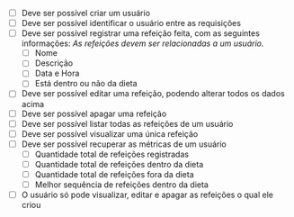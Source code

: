 -   [ ] Deve ser possível criar um usuário
-   [ ] Deve ser possível identificar o usuário entre as requisições
-   [ ] Deve ser possível registrar uma refeição feita, com as seguintes informações:
    _As refeições devem ser relacionadas a um usuário._
    -   [ ] Nome
    -   [ ] Descrição
    -   [ ] Data e Hora
    -   [ ] Está dentro ou não da dieta
-   [ ] Deve ser possível editar uma refeição, podendo alterar todos os dados acima
-   [ ] Deve ser possível apagar uma refeição
-   [ ] Deve ser possível listar todas as refeições de um usuário
-   [ ] Deve ser possível visualizar uma única refeição
-   [ ] Deve ser possível recuperar as métricas de um usuário
    -   [ ] Quantidade total de refeições registradas
    -   [ ] Quantidade total de refeições dentro da dieta
    -   [ ] Quantidade total de refeições fora da dieta
    -   [ ] Melhor sequência de refeições dentro da dieta
-   [ ] O usuário só pode visualizar, editar e apagar as refeições o qual ele criou
